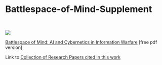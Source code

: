 # Battlespace-of-Mind-Supplement

<P>&nbsp;</P>

<img src="[https://github.com/autonomous019/Battlespace-of-Mind/blob/master/battle_space_cover.png](https://github.com/autonomous019/Battlespace-of-Mind/blob/master/battle_space_cover.png?raw=true)"> 


<a href="https://drive.google.com/file/d/142VRVDXCo5R4R3C4MQXszDbXOZo4y2Vm/view?usp=sharing">Battlespace of Mind: AI and Cybernetics in Information Warfare</a> [free pdf version]

<P>Link to <a href="https://drive.google.com/file/d/1z3GKli6H6at97qxwYcpmknx3J5ZXZl2v/view?usp=drive_link">Collection of Research Papers cited in this work</a></P>

